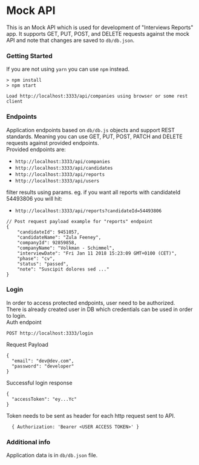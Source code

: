 # Mock API

This is an Mock API which is used for development of "Interviews Reports" app.
It supports GET, PUT, POST, and DELETE requests against the mock API and note that changes are saved to `db/db.json`.

### Getting Started

If you are not using `yarn` you can use `npm` instead.

```
> npm install
> npm start

Load http://localhost:3333/api/companies using browser or some rest client
```

### Endpoints

Application endpoints based on `db/db.js` objects and support REST standards.
Meaning you can use GET, PUT, POST, PATCH and DELETE requests against provided endpoints.  
Provided endpoints are:

- `http://localhost:3333/api/companies`
- `http://localhost:3333/api/candidates`
- `http://localhost:3333/api/reports`
- `http://localhost:3333/api/users`

filter results using params. eg. if you want all reports with candidateId 54493806 you will hit:

- `http://localhost:3333/api/reports?candidateId=54493806`

```
// Post request payload example for "reports" endpoint
{
    "candidateId": 9451057,
    "candidateName": "Zula Feeney",
    "companyId": 92859858,
    "companyName": "Volkman - Schimmel",
    "interviewDate": "Fri Jan 11 2018 15:23:09 GMT+0100 (CET)",
    "phase": "cv",
    "status": "passed",
    "note": "Suscipit dolores sed ..."
}
```

### Login

In order to access protected endpoints, user need to be authorized.  
There is already created user in DB which credentials can be used in order to login.  
Auth endpoint

```
POST http://localhost:3333/login
```

Request Payload

```
{
  "email": "dev@dev.com",
  "password": "developer"
}
```

Successful login response

```
{
  "accessToken": "ey...Yc"
}
```

Token needs to be sent as header for each http request sent to API.

```
  { Authorization: 'Bearer <USER ACCESS TOKEN>' }
```

### Additional info

Application data is in `db/db.json` file.

